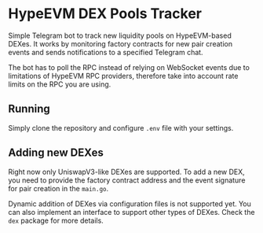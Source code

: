 # HypeEVM DEX Pools Tracker

Simple Telegram bot to track new liquidity pools on HypeEVM-based DEXes. It works by monitoring factory contracts for new pair creation events and sends notifications to a specified Telegram chat.

The bot has to poll the RPC instead of relying on WebSocket events due to limitations of HypeEVM RPC providers, therefore take into account rate limits on the RPC you are using.

## Running 

Simply clone the repository and configure `.env` file with your settings. 

## Adding new DEXes

Right now only UniswapV3-like DEXes are supported. To add a new DEX, you need to provide the factory contract address and the event signature for pair creation in the `main.go`. 

Dynamic addition of DEXes via configuration files is not supported yet. You can also implement an interface to support other types of DEXes. Check the `dex` package for more details.
